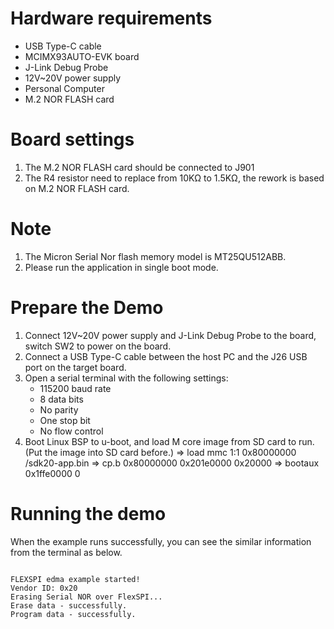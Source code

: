 Hardware requirements
=====================
- USB Type-C cable
- MCIMX93AUTO-EVK board
- J-Link Debug Probe
- 12V~20V power supply
- Personal Computer
- M.2 NOR FLASH card

Board settings
============
1. The M.2 NOR FLASH card should be connected to J901
2. The R4 resistor need to replace from 10KΩ to 1.5KΩ, the rework is based on M.2 NOR FLASH card.

Note
====
1. The Micron Serial Nor flash memory model is MT25QU512ABB.
2. Please run the application in single boot mode.

Prepare the Demo
===============
1.  Connect 12V~20V power supply and J-Link Debug Probe to the board, switch SW2 to power on the board.
2.  Connect a USB Type-C cable between the host PC and the J26 USB port on the target board.
3.  Open a serial terminal with the following settings:
    - 115200 baud rate
    - 8 data bits
    - No parity
    - One stop bit
    - No flow control
4. Boot Linux BSP to u-boot, and load M core image from SD card to run. (Put the image into SD card before.)
   => load mmc 1:1 0x80000000 /sdk20-app.bin
   => cp.b 0x80000000 0x201e0000 0x20000
   => bootaux 0x1ffe0000 0

Running the demo
================
When the example runs successfully, you can see the similar information from the terminal as below.

~~~~~~~~~~~~~~~~~~~~~~~~~~~~

FLEXSPI edma example started!
Vendor ID: 0x20
Erasing Serial NOR over FlexSPI...
Erase data - successfully.
Program data - successfully.
~~~~~~~~~~~~~~~~~~~~~~~~~~~~
